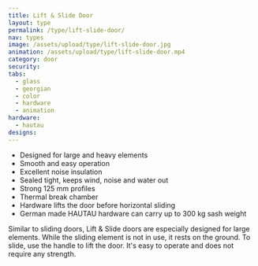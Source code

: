```yaml
---
title: Lift & Slide Door
layout: type
permalink: /type/lift-slide-door/
nav: types
image: /assets/upload/type/lift-slide-door.jpg
animation: /assets/upload/type/lift-slide-door.mp4
category: door
security:
tabs:
  - glass
  - georgian
  - color
  - hardware
  - animation
hardware:
  - hautau
designs:
---
```


- Designed for large and heavy elements
- Smooth and easy operation
- Excellent noise insulation
- Sealed tight, keeps wind, noise and water out
- Strong 125 mm profiles
- Thermal break chamber
- Hardware lifts the door before horizontal sliding
- German made HAUTAU hardware can carry up to 300 kg sash weight

Similar to sliding doors, Lift & Slide doors are especially designed for large elements. While the sliding element is not in use, it rests on the ground. To slide, use the handle to lift the door. It's easy to operate and does not require any strength.
